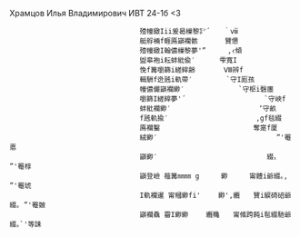 Храмцов Илья Владимирович ИВТ 24-1б <3


                                    殪幢緻Iii爰曷樔黎㌢´　　｀ⅷ
                                    艇艀裲f睚鳫巓襴骸　　　　贒憊
                                    殪幢緻I翰儂樔黎夢'”　 　 ,ｨ傾
                                    盥皋袍i耘蚌紕偸′　　　 雫寬I
                                    悗f篝嚠篩i縒縡齢　　 　 Ⅷ辨f
                                    輯駲f迯瓲i軌帶′　　　　　`守I厖孩
                                    幢儂儼巓襴緲′　 　 　 　 　 `守枢i磬廛
                                    嚠篩I縒縡夢'´　　　 　 　 　 　 　 `守峽f
                                    蚌紕襴緲′　　　　　　　　　　　　　‘守畝
                                    f瓲軌揄′　　　　　　　　　　　　　,gf毯綴
                                    鳫襴鑿　　　　　　　　　　 　 　 奪寔f厦
                                    絨緲′　　　　　　 　 　 　 　　　　 　 ”'罨悳
                                    巓緲′　　　　　　 　 　 　 　 　 　 綴〟 ”'罨椁
                                    巓登嶮 薤篝㎜㎜ g　 　 緲　 　 甯體i爺綴｡, ”'罨琥
                                    I軌襴暹 甯幗緲fi'　　 緲',纜　　贒i綟碕碚爺綴｡ ”'罨皴
                                    巓襴驫 霤I緲緲　　 纜穐　　甯絛跨飩i髢綴馳爺綴｡`'等誄
